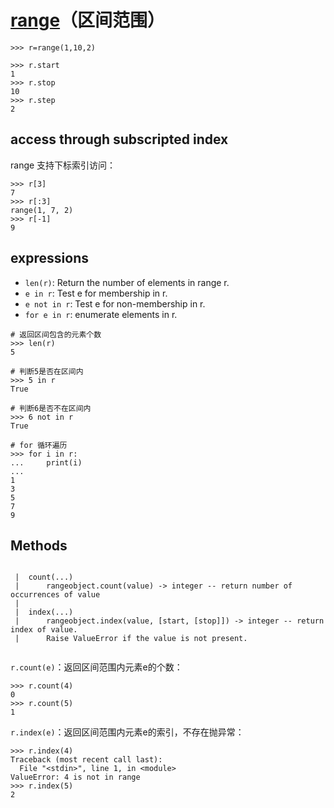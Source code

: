 # [range](https://docs.python.org/3/library/stdtypes.html#range)（区间范围）

```shell
>>> r=range(1,10,2)

>>> r.start
1
>>> r.stop
10
>>> r.step
2
```

## access through subscripted index

range 支持下标索引访问：

```shell
>>> r[3]
7
>>> r[:3]
range(1, 7, 2)
>>> r[-1]
9
```

## expressions

- `len(r)`: Return the number of elements in range r.  
- `e in r`: Test e for membership in r.  
- `e not in r`: Test e for non-membership in r.  
- `for e in r`: enumerate elements in r.  

```shell
# 返回区间包含的元素个数
>>> len(r)
5

# 判断5是否在区间内
>>> 5 in r
True

# 判断6是否不在区间内
>>> 6 not in r
True

# for 循环遍历
>>> for i in r:
...     print(i)
... 
1
3
5
7
9
```

## Methods

```shell

 |  count(...)
 |      rangeobject.count(value) -> integer -- return number of occurrences of value
 |  
 |  index(...)
 |      rangeobject.index(value, [start, [stop]]) -> integer -- return index of value.
 |      Raise ValueError if the value is not present.
 
```

`r.count(e)`：返回区间范围内元素e的个数：

```shell
>>> r.count(4)
0
>>> r.count(5)
1
```

`r.index(e)`：返回区间范围内元素e的索引，不存在抛异常：

```shell
>>> r.index(4)
Traceback (most recent call last):
  File "<stdin>", line 1, in <module>
ValueError: 4 is not in range
>>> r.index(5)
2
```